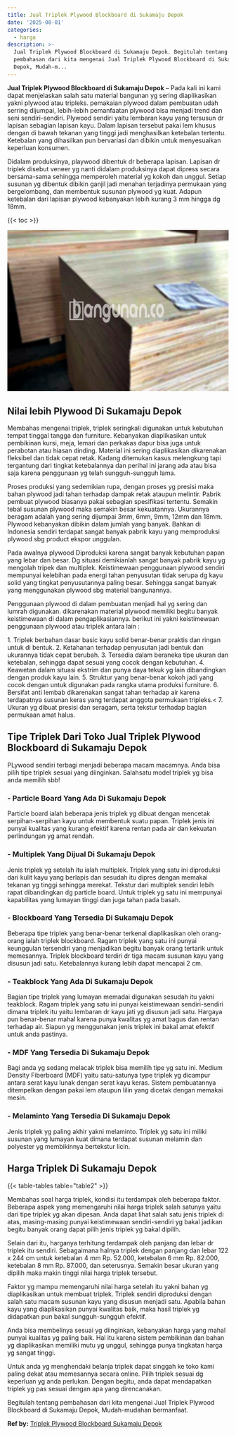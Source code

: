 ```yaml
---
title: Jual Triplek Plywood Blockboard di Sukamaju Depok
date: '2025-08-01'
categories:
  - harga
description: >-
  Jual Triplek Plywood Blockboard di Sukamaju Depok. Begitulah tentang
  pembahasan dari kita mengenai Jual Triplek Plywood Blockboard di Sukamaju
  Depok, Mudah-m...
---
```


**Jual Triplek Plywood Blockboard di Sukamaju Depok** – Pada kali ini kami dapat menjelaskan salah satu material bangunan yg sering diaplikasikan yakni plywood atau tripleks. pemakaian plywood dalam pembuatan udah serring dijumpai, lebih-lebih pemanfaatan plywood bisa menjadi trend dan seni sendiri-sendiri. Plywood sendiri yaitu lembaran kayu yang tersusun dr lapisan sebagian lapisan kayu. Dalam lapisan tersebut pakai lem khusus dengan di bawah tekanan yang tinggi jadi menghasilkan ketebalan tertentu. Ketebalan yang dihasilkan pun bervariasi dan dibikin untuk menyesuaikan keperluan konsumen.

Didalam produksinya, playwood dibentuk dr beberapa lapisan. Lapisan dr triplek disebut veneer yg nanti didalam produksinya dapat dipress secara bersama-sama sehingga memperoleh material yg kokoh dan unggul. Setiap susunan yg dibentuk dibikin ganjil jadi menahan terjadinya permukaan yang bergelombang, dan membentuk susunan plywood yg kuat. Adapun ketebalan dari lapisan plywood kebanyakan lebih kurang 3 mm hingga dg 18mm.

{{< toc >}}

![Jual Triplek Plywood Blockboard di Sukamaju Depok](/images/jual-triplek-murah-28.png)

## Nilai lebih Plywood Di Sukamaju Depok

Membahas mengenai triplek, triplek seringkali digunakan untuk kebutuhan tempat tinggal tangga dan furniture. Kebanyakan diaplikasikan untuk pembikinan kursi, meja, lemari dan perkakas dapur bisa juga untuk perabotan atau hiasan dinding. Material ini sering diaplikasikan dikarenakan fleksibel dan tidak cepat retak. Kadang ditemukan kasus melengkung tapi tergantung dari tingkat ketebalannya dan perihal ini jarang ada atau bisa saja karena penggunaan yg telah sungguh-sungguh lama.

Proses produksi yang sedemikian rupa, dengan proses yg presisi maka bahan plywood jadi tahan terhadap dampak retak ataupun melintir. Pabrik pembuat plywood biasanya pakai sebagian spesifikasi tertentu. Semakin tebal susunan plywood maka semakin besar kekuatannya. Ukurannya beragam adalah yang sering dijumpai 3mm, 6mm, 9mm, 12mm dan 18mm. Plywood kebanyakan dibikin dalam jumlah yang banyak. Bahkan di Indonesia sendiri terdapat sangat banyak pabrik kayu yang memproduksi plywood sbg product ekspor unggulan.

Pada awalnya plywood Diproduksi karena sangat banyak kebutuhan papan yang lebar dan besar. Dg situasi demikianlah sangat banyak pabrik kayu yg mengolah tripek dan multiplek. Keistimewaan penggunaan plywood sendiri mempunyai kelebihan pada energi tahan penyusutan tidak serupa dg kayu solid yang tingkat penyusutannya paling besar. Sehingga sangat banyak yang menggunakan plywood sbg material bangunannya.

Penggunaan plywood di dalam pembuatan menjadi hal yg sering dan lumrah digunakan. dikarenakan material plywood memiliki begitu banyak keistimewaan di dalam pengaplikasiannya. berikut ini yakni keistimewaan penggunaan plywood atau triplek antara lain :

1\. Triplek berbahan dasar basic kayu solid benar-benar praktis dan ringan untuk di bentuk. 2. Ketahanan terhadap penyusutan jadi bentuk dan ukurannya tidak cepat berubah. 3. Tersedia dalam beraneka tipe ukuran dan ketebalan, sehingga dapat sesuai yang cocok dengan kebutuhan. 4. Keawetan dalam situasi ekstrim dan punya daya tekuk yg lain dibandingkan dengan produk kayu lain. 5. Struktur yang benar-benar kokoh jadi yang cocok dengan untuk digunakan pada rangka utama produksi furniture. 6. Bersifat anti lembab dikarenakan sangat tahan terhadap air karena terdapatnya susunan keras yang terdapat anggota permukaan tripleks.< 7. Ukuran yg dibuat presisi dan seragam, serta tekstur terhadap bagian permukaan amat halus.

## Tipe Triplek Dari Toko Jual Triplek Plywood Blockboard di Sukamaju Depok

PLywood sendiri terbagi menjadi beberapa macam macamnya. Anda bisa pilih tipe triplek sesuai yang diinginkan. Salahsatu model triplek yg bisa anda memilih sbb!

### \- Particle Board Yang Ada Di Sukamaju Depok

Particle board ialah beberapa jenis triplek yg dibuat dengan mencetak serpihan-serpihan kayu untuk membentuk suatu papan. Triplek jenis ini punyai kualitas yang kurang efektif karena rentan pada air dan kekuatan perlindungan yg amat rendah.

### \- Multiplek Yang Dijual Di Sukamaju Depok

Jenis triplek yg setelah itu ialah multiplek. Triplek yang satu ini diproduksi dari kulit kayu yang berlapis dan sesudah itu dipres dengan memakai tekanan yg tinggi sehingga merekat. Tekstur dari multiplek sendiri lebih rapat dibandingkan dg particle board. Untuk triplek yg satu ini mempunyai kapabilitas yang lumayan tinggi dan juga tahan pada basah.

### \- Blockboard Yang Tersedia Di Sukamaju Depok

Beberapa tipe triplek yang benar-benar terkenal diaplikasikan oleh orang-orang ialah triplek blockboard. Ragam triplek yang satu ini punyai keunggulan tersendiri yang menjadikan begitu banyak orang tertarik untuk memesannya. Triplek blockboard terdiri dr tiga macam susunan kayu yang disusun jadi satu. Ketebalannya kurang lebih dapat mencapai 2 cm.

### \- Teakblock Yang Ada Di Sukamaju Depok

Bagian tipe triplek yang lumayan memadai digunakan sesudah itu yakni teakblock. Ragam triplek yang satu ini punyai keistimewaan sendiri-sendiri dimana triplek itu yaitu lembaran dr kayu jati yg disusun jadi satu. Hargaya pun benar-benar mahal karena punya kwalitas yg amat bagus dan rentan terhadap air. Siapun yg menggunakan jenis triplek ini bakal amat efektif untuk anda pastinya.

### \- MDF Yang Tersedia Di Sukamaju Depok

Bagi anda yg sedang melacak triplek bisa memilih tipe yg satu ini. Medium Density Fiberboard (MDF) yaitu satu-satunya type triplek yg dicampur antara serat kayu lunak dengan serat kayu keras. Sistem pembuatannya ditempelkan dengan pakai lem ataupun lilin yang dicetak dengan memakai mesin.

### \- Melaminto Yang Tersedia Di Sukamaju Depok

Jenis triplek yg paling akhir yakni melaminto. Triplek yg satu ini miliki susunan yang lumayan kuat dimana terdapat susunan melamin dan polyester yg membikinnya bertekstur licin.

## Harga Triplek Di Sukamaju Depok

{{< table-tables table="table2" >}}

Membahas soal harga triplek, kondisi itu terdampak oleh beberapa faktor. Beberapa aspek yang memengaruhi nilai harga triplek salah satunya yaitu dari tipe triplek yg akan dipesan. Anda dapat lihat salah satu jenis triplek di atas, masing-masing punyai keistimewaan sendiri-sendiri yg bakal jadikan begitu banyak orang dapat pilih jenis triplek yg bakal dipilih.

Selain dari itu, harganya terhitung terdampak oleh panjang dan lebar dr triplek itu sendiri. Sebagaimana halnya triplek dengan panjang dan lebar 122 x 244 cm untuk ketebalan 4 mm Rp. 52.000, ketebalan 6 mm Rp. 82.000, ketebalan 8 mm Rp. 87.000, dan seterusnya. Semakin besar ukuran yang dipilih maka makin tinggi nilai harga triplek tersebut.

Faktor yg mampu memengaruhi nilai harga setelah itu yakni bahan yg diaplikasikan untuk membuat triplek. Triplek sendiri diproduksi dengan salah satu macam susunan kayu yang disusun menjadi satu. Apabila bahan kayu yang diaplikasikan punyai kwalitas baik, maka hasil triplek yg didapatkan pun bakal sungguh-sungguh efektif.

Anda bisa membelinya sesuai yg diinginkan, kebanyakan harga yang mahal punyai kualitas yg paling baik. Hal itu karena sistem pembikinan dan bahan yg diaplikasikan memiliki mutu yg unggul, sehingga punya tingkatan harga yg sangat tinggi.

Untuk anda yg menghendaki belanja triplek dapat singgah ke toko kami paling dekat atau memesannya secara online. Pilih triplek sesuai dg keperluan yg anda perlukan. Dengan begitu, anda dapat mendapatkan triplek yg pas sesuai dengan apa yang direncanakan.

Begitulah tentang pembahasan dari kita mengenai Jual Triplek Plywood Blockboard di Sukamaju Depok, Mudah-mudahan bermanfaat.

**Ref by:** [Triplek Plywood Blockboard Sukamaju Depok](https://id.wikipedia.org/wiki/Triplek)
